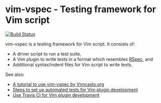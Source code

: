 # vim-vspec - Testing framework for Vim script

[![Build Status](https://travis-ci.org/kana/vim-vspec.png)](https://travis-ci.org/kana/vim-vspec)

vim-vspec is a testing framework for Vim script.  It consists of:

* A driver script to run a test suite,
* A Vim plugin to write tests in a format which resembles [RSpec](http://rspec.info/), and
* Additional syntax/indent files for Vim script to write tests.

See also:

* [A tutorial to use vim-vspec by Vimcasts.org](http://vimcasts.org/episodes/an-introduction-to-vspec/)
* [Steps to set up automated tests for Vim plugin development](http://whileimautomaton.net/2013/02/13211500)
* [Use Travis CI for Vim plugin development](http://whileimautomaton.net/2013/02/08211255)




<!-- vim: set expandtab shiftwidth=4 softtabstop=4 textwidth=78 : -->
